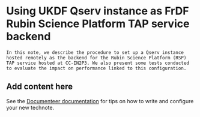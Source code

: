 # Using UKDF Qserv instance as FrDF Rubin Science Platform TAP service backend

```{abstract}
In this note, we describe the procedure to set up a Qserv instance hosted remotely as the backend for the Rubin Science Platform (RSP) TAP service hosted at CC-IN2P3. We also present some tests conducted to evaluate the impact on performance linked to this configuration.
```

## Add content here

See the [Documenteer documentation](https://documenteer.lsst.io/technotes/index.html) for tips on how to write and configure your new technote.
